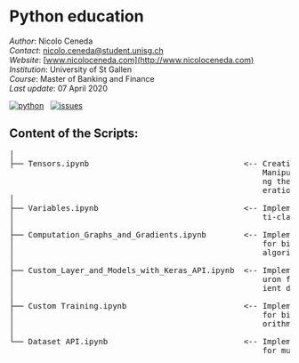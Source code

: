 # Python education

*Author*: Nicolo Ceneda \
*Contact*: nicolo.ceneda@student.unisg.ch \
*Website*: [www.nicoloceneda.com](http://www.nicoloceneda.com) \
*Institution*: University of St Gallen \
*Course*: Master of Banking and Finance \
*Last update*: 07 April 2020

<!-- buttons -->
<p align="left">
    <a href="https://www.python.org/">
        <img src="https://img.shields.io/badge/python-v3-brightgreen.svg"
            alt="python"></a> &nbsp;
    <a href="https://github.com/nicoloceneda/Python-edu/graphs/commit-activity">
        <img src="https://img.shields.io/badge/Maintained%3F-yes-brightgreen.svg"
            alt="issues"></a> &nbsp;
</p>

## Content of the Scripts:
<pre>
│
├── Tensors.ipynb                                 <-- Creating tensors; Accessing the values of a tensor; 
                                                      Manipulating the data type of a tensor; Manipulati-
                                                      ng the shape of a tensor; Applying mathematical op-
                                                      erations to tensors
│
├── Variables.ipynb                               <-- Implementation of a single layer perceptron for mul-
│                                                     ti-class classification via scikit-learn.
│
├── Computation_Graphs_and_Gradients.ipynb        <-- Implementation of a single layer adaptive linear ne-
│                                                     for binary classification, via gradient descent 
│                                                     algorithm, with standardized features.
│
├── Custom_Layer_and_Models_with_Keras_API.ipynb  <-- Implementation of a single layer adaptive linear ne-
│                                                     uron for binary classification, via stochastic grad-
│                                                     ient descent algorithm, with standardized features.      
│
├── Custom Training.ipynb                         <-- Implementation of a single layer logistic regression
│                                                     for binary classification, via gradient descent alg-
│                                                     orithm, with standardized features.                      
│
└── Dataset API.ipynb                             <-- Implementation of a single layer logistic regression 
                                                      for multi-class classification, via gradient descent 
</pre>

